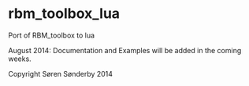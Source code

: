 rbm_toolbox_lua
===============

Port of RBM_toolbox to lua

August 2014: Documentation and Examples will be added in the coming weeks.

Copyright Søren Sønderby 2014
